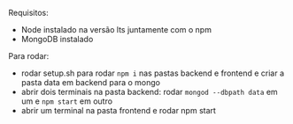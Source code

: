Requisitos:
- Node instalado na versão lts juntamente com o npm
- MongoDB instalado

Para rodar:
- rodar setup.sh para rodar `npm i` nas pastas backend e frontend e criar a pasta data em backend para o mongo
- abrir dois terminais na pasta backend: rodar `mongod --dbpath data` em um e `npm start` em outro
- abrir um terminal na pasta frontend e rodar npm start
